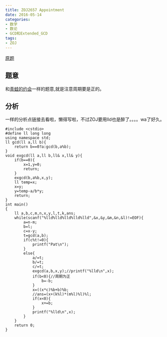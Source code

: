 ```yaml
---
title: ZOJ2657 Appointment
date: 2016-05-14 
categories:
- 数学
- 数论
- GCD和Extended_GCD
tags:
- ZOJ
---
```


[原题](http://acm.zju.edu.cn/na_public/showProblem.do?problemCode=2657)

## 题意

和[青蛙的约会](http://rylynnn.github.io./2016/05/01/POJ1061/)一样的题意,就是注意周期要是正的。

## 分析 

一样的分析点链接去看啦，懒得写啦，不过ZOJ要用lld也是醉了。。。。wa了好久。


```
#include <cstdio>
#define ll long long
using namespace std;
ll gcd(ll a,ll b){
    return b==0?a:gcd(b,a%b);
}
void exgcd(ll a,ll b,ll& x,ll& y){
    if(b==0){
        x=1,y=0;
        return;
    }
    exgcd(b,a%b,x,y);
    ll temp=x;
    x=y;
    y=temp-a/b*y;
    return;
}
int main()
{
    ll a,b,c,m,n,x,y,l,t,k,ans;
    while(scanf("%lld%lld%lld%lld%lld",&x,&y,&m,&n,&l)!=EOF){
        a=n-m;
        b=l;
        c=x-y;
        t=gcd(a,b);
        if(c%t!=0){
            printf("Pat\n");
        }
        else{
            a/=t;
            b/=t;
            c/=t;
            exgcd(a,b,x,y);//printf("%lld\n",x);
            if(b<0){//周期为正
                b=-b;
            }
            x=((x*c)%b+b)%b;
            //ans=(x+(k%l)*(m%l)%l)%l;
            if(x<0){
                x+=b;
            }
            printf("%lld\n",x);
        }
    }
    return 0;
}

```
